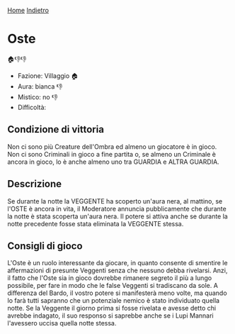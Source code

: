 [Home](/wherewolf-rules)
[Indietro](..)

# Oste

<span class='emoji'>🏠👎👎</span>

- Fazione: Villaggio <span class='emoji'>🏠</span>
- Aura: bianca <span class='emoji'>👎</span>
- Mistico: no <span class='emoji'>👎</span>
- Difficoltà: 

## Condizione di vittoria

Non ci sono più Creature dell'Ombra ed almeno un giocatore è in gioco. Non ci sono Criminali in gioco a fine partita o, se almeno un Criminale è ancora in gioco, lo è anche almeno uno tra GUARDIA e ALTRA GUARDIA.

## Descrizione

Se durante la notte la VEGGENTE ha scoperto un'aura nera, al mattino, se l'OSTE è ancora in vita, il Moderatore annuncia pubblicamente che durante la notte è stata scoperta un'aura nera. Il potere si attiva anche se durante la notte precedente fosse stata eliminata la VEGGENTE stessa.

## Consigli di gioco

L'Oste è un ruolo interessante da giocare, in quanto consente di smentire le affermazioni di presunte Veggenti senza che nessuno debba rivelarsi. Anzi, il fatto che l'Oste sia in gioco dovrebbe rimanere segreto il più a lungo possibile, per fare in modo che le false Veggenti si tradiscano da sole. A differenza del Bardo, il vostro potere si manifesterà meno volte, ma quando lo farà tutti sapranno che un potenziale nemico è stato individuato quella notte. Se la Veggente il giorno prima si fosse rivelata e avesse detto chi avrebbe indagato, il suo responso si saprebbe anche se i Lupi Mannari l'avessero uccisa quella notte stessa.
